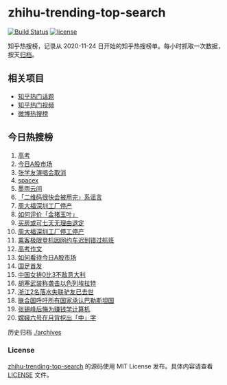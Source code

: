 # zhihu-trending-top-search

[![Build Status](https://github.com/justjavac/zhihu-trending-top-search/workflows/ci/badge.svg?branch=main)](https://github.com/justjavac/zhihu-trending-top-search/actions)
[![license](https://img.shields.io/github/license/justjavac/zhihu-trending-top-search)](https://github.com/justjavac/zhihu-trending-top-search/blob/main/LICENSE)

知乎热搜榜，记录从 2020-11-24 日开始的知乎热搜榜单。每小时抓取一次数据，按天[归档](./archives)。

## 相关项目

- [知乎热门话题](https://github.com/justjavac/zhihu-trending-hot-questions)
- [知乎热门视频](https://github.com/justjavac/zhihu-trending-hot-video)
- [微博热搜榜](https://github.com/justjavac/weibo-trending-hot-search)

## 今日热搜榜

<!-- BEGIN -->
<!-- 最后更新时间 Sat Jun 08 2024 20:18:13 GMT+0800 (China Standard Time) -->

1. [高考](https://www.zhihu.com/search?q=%E9%AB%98%E8%80%83)
1. [今日A股市场](https://www.zhihu.com/search?q=%E4%BB%8A%E6%97%A5A%E8%82%A1%E5%B8%82%E5%9C%BA)
1. [张学友演唱会取消](https://www.zhihu.com/search?q=%E5%BC%A0%E5%AD%A6%E5%8F%8B%E6%BC%94%E5%94%B1%E4%BC%9A%E5%8F%96%E6%B6%88)
1. [spacex](https://www.zhihu.com/search?q=spacex)
1. [墨雨云间](https://www.zhihu.com/search?q=%E5%A2%A8%E9%9B%A8%E4%BA%91%E9%97%B4)
1. [「二维码很快会被用完」系谣言](https://www.zhihu.com/search?q=%E3%80%8C%E4%BA%8C%E7%BB%B4%E7%A0%81%E5%BE%88%E5%BF%AB%E4%BC%9A%E8%A2%AB%E7%94%A8%E5%AE%8C%E3%80%8D%E7%B3%BB%E8%B0%A3%E8%A8%80)
1. [周大福深圳工厂停产](https://www.zhihu.com/search?q=%E5%91%A8%E5%A4%A7%E7%A6%8F%E6%B7%B1%E5%9C%B3%E5%B7%A5%E5%8E%82%E5%81%9C%E4%BA%A7)
1. [如何评价「金猪玉叶」](https://www.zhihu.com/search?q=%E5%A6%82%E4%BD%95%E8%AF%84%E4%BB%B7%E3%80%8C%E9%87%91%E7%8C%AA%E7%8E%89%E5%8F%B6%E3%80%8D)
1. [买房或可七天无理由退定](https://www.zhihu.com/search?q=%E4%B9%B0%E6%88%BF%E6%88%96%E5%8F%AF%E4%B8%83%E5%A4%A9%E6%97%A0%E7%90%86%E7%94%B1%E9%80%80%E5%AE%9A)
1. [周大福深圳工厂停工停产](https://www.zhihu.com/search?q=%E5%91%A8%E5%A4%A7%E7%A6%8F%E6%B7%B1%E5%9C%B3%E5%B7%A5%E5%8E%82%E5%81%9C%E5%B7%A5%E5%81%9C%E4%BA%A7)
1. [乘客极限登机因网约车迟到错过航班](https://www.zhihu.com/search?q=%E4%B9%98%E5%AE%A2%E6%9E%81%E9%99%90%E7%99%BB%E6%9C%BA%E5%9B%A0%E7%BD%91%E7%BA%A6%E8%BD%A6%E8%BF%9F%E5%88%B0%E9%94%99%E8%BF%87%E8%88%AA%E7%8F%AD)
1. [高考作文](https://www.zhihu.com/search?q=%E9%AB%98%E8%80%83%E4%BD%9C%E6%96%87)
1. [如何看待今日A股市场](https://www.zhihu.com/search?q=%E5%A6%82%E4%BD%95%E7%9C%8B%E5%BE%85%E4%BB%8A%E6%97%A5A%E8%82%A1%E5%B8%82%E5%9C%BA)
1. [国足首发](https://www.zhihu.com/search?q=%E5%9B%BD%E8%B6%B3%E9%A6%96%E5%8F%91)
1. [中国女排0比3不敌意大利](https://www.zhihu.com/search?q=%E4%B8%AD%E5%9B%BD%E5%A5%B3%E6%8E%920%E6%AF%943%E4%B8%8D%E6%95%8C%E6%84%8F%E5%A4%A7%E5%88%A9)
1. [胡塞武装称袭击以色列埃拉特](https://www.zhihu.com/search?q=%E8%83%A1%E5%A1%9E%E6%AD%A6%E8%A3%85%E7%A7%B0%E8%A2%AD%E5%87%BB%E4%BB%A5%E8%89%B2%E5%88%97%E5%9F%83%E6%8B%89%E7%89%B9)
1. [浙江2名落水失联驴友已去世](https://www.zhihu.com/search?q=%E6%B5%99%E6%B1%9F2%E5%90%8D%E8%90%BD%E6%B0%B4%E5%A4%B1%E8%81%94%E9%A9%B4%E5%8F%8B%E5%B7%B2%E5%8E%BB%E4%B8%96)
1. [联合国呼吁所有国家承认巴勒斯坦国](https://www.zhihu.com/search?q=%E8%81%94%E5%90%88%E5%9B%BD%E5%91%BC%E5%90%81%E6%89%80%E6%9C%89%E5%9B%BD%E5%AE%B6%E6%89%BF%E8%AE%A4%E5%B7%B4%E5%8B%92%E6%96%AF%E5%9D%A6%E5%9B%BD)
1. [张锡峰后悔为赚钱学计算机](https://www.zhihu.com/search?q=%E5%BC%A0%E9%94%A1%E5%B3%B0%E5%90%8E%E6%82%94%E4%B8%BA%E8%B5%9A%E9%92%B1%E5%AD%A6%E8%AE%A1%E7%AE%97%E6%9C%BA)
1. [嫦娥六号在月背挖出「中」字](https://www.zhihu.com/search?q=%E5%AB%A6%E5%A8%A5%E5%85%AD%E5%8F%B7%E5%9C%A8%E6%9C%88%E8%83%8C%E6%8C%96%E5%87%BA%E3%80%8C%E4%B8%AD%E3%80%8D%E5%AD%97)

<!-- END -->

历史归档 [./archives](./archives)

### License

[zhihu-trending-top-search](https://github.com/justjavac/zhihu-trending-top-search) 的源码使用 MIT License
发布。具体内容请查看 [LICENSE](./LICENSE) 文件。
